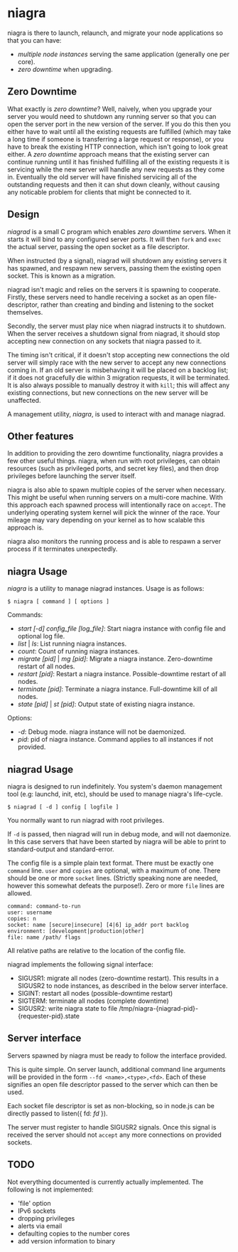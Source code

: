 # niagra

niagra is there to launch, relaunch, and migrate your node applications so that you can have:
 * *multiple node instances* serving the same application (generally one per core).
 * *zero downtime* when upgrading.

## Zero Downtime

What exactly is *zero downtime*? Well, naively, when you upgrade your server you would need to shutdown any running server so that you can open the server port in the new version of the server. If you do this then you either have to wait until all the existing requests are fulfilled (which may take a long time if someone is transferring a large request or response), or you have to break the existing HTTP connection, which isn't going to look great either. A *zero downtime* approach means that the existing server can continue running until it has finished fulfilling all of the existing requests it is servicing while the new server will handle any new requests as they come in. Eventually the old server will have finished servicing all of the outstanding requests and then it can shut down cleanly, without causing any noticable problem for clients that might be connected to it.

## Design

*niagrad* is a small C program which enables *zero downtime* servers. When it starts it will bind to any configured server ports. It will then `fork` and `exec` the actual server, passing the open socket as a file descriptor.

When instructed (by a signal), niagrad will shutdown any existing servers it has spawned, and respawn new servers, passing them the existing open socket. This is known as a migration.

niagrad isn't magic and relies on the servers it is spawning to cooperate. Firstly, these servers need to handle receiving a socket as an open file-descriptor, rather than creating and binding and listening to the socket themselves.

Secondly, the server must play nice when niagrad instructs it to shutdown. When the server receives a shutdown signal from niagrad, it should stop accepting new connection on any sockets that niagra passed to it.

The timing isn't critical, if it doesn't stop accepting new connections the old server will simply race with the new server to accept any new connections coming in. If an old server is misbehaving it will be placed on a backlog list; if it does not gracefully die within 3 migration requests, it will be terminated. It is also always possible to manually destroy it with `kill`; this will affect any existing connections, but new connections on the new server will be unaffected.

A management utility, *niagra*, is used to interact with and manage niagrad.

## Other features

In addition to providing the zero downtime functionality, niagra provides a few other useful things. niagra, when run with root privileges, can obtain resources (such as privileged ports, and secret key files), and then drop privileges before launching the server itself.

niagra is also able to spawn multiple copies of the server when necessary. This might be useful when running servers on a multi-core machine. With this approach each spawned process will intentionally race on `accept`. The underlying operating system kernel will pick the winner of the race. Your mileage may vary depending on your kernel as to how scalable this approach is.

niagra also monitors the running process and is able to respawn a server process if it terminates unexpectedly.


## niagra Usage

*niagra* is a utility to manage niagrad instances. Usage is as follows:

    $ niagra [ command ] [ options ]

Commands:
 * *start [-d] config_file [log_file]*: Start niagra instance with config file and optional log file.
 * *list* | *ls*:  List running niagra instances.
 * *count*: Count of running niagra instances.
 * *migrate [pid]* | *mg [pid]*: Migrate a niagra instance. Zero-downtime restart of all nodes.
 * *restart [pid]*: Restart a niagra instance. Possible-downtime restart of all nodes.
 * *terminate [pid]*: Terminate a niagra instance. Full-downtime kill of all nodes.
 * *state [pid]* | *st [pid]*: Output state of existing niagra instance.

Options:
 * *-d*: Debug mode. niagra instance will not be daemonized.
 * *pid*: pid of niagra instance. Command applies to all instances if not provided.


## niagrad Usage

niagra is designed to run indefinitely. You system's daemon management tool (e.g: launchd, init, etc), should be used to manage niagra's life-cycle.

    $ niagrad [ -d ] config [ logfile ]

You normally want to run niagrad with root privileges.

If `-d` is passed, then niagrad will run in debug mode, and will not daemonize. In this case servers that have been started by niagra will be able to print to standard-output and standard-error.

The config file is a simple plain text format. There must be exactly one `command` line. `user` and `copies` are optional, with a maximum of one. There should be one or more `socket` lines. (Strictly speaking none are needed, however this somewhat defeats the purpose!). Zero or more `file` lines are allowed.

    command: command-to-run
    user: username
    copies: n
    socket: name [secure|insecure] [4|6] ip_addr port backlog
    environment: [development|production|other]
    file: name /path/ flags

All relative paths are relative to the location of the config file.

niagrad implements the following signal interface:

 * SIGUSR1: migrate all nodes (zero-downtime restart). This results in a SIGUSR2 to node instances, as described in the below server interface.
 * SIGINT: restart all nodes (possible-downtime restart)
 * SIGTERM: terminate all nodes (complete downtime)
 * SIGUSR2: write niagra state to file /tmp/niagra-{niagrad-pid}-{requester-pid}.state

## Server interface

Servers spawned by niagra must be ready to follow the interface provided.

This is quite simple. On server launch, additional command line arguments will be provided in the form `--fd <name>,<type>,<fd>`. Each of these signifies an open file descriptor passed to the server which can then be used.

Each socket file descriptor is set as non-blocking, so in node.js can be directly passed to listen({ fd: *fd* }).

The server must register to handle SIGUSR2 signals. Once this signal is received the server should not `accept` any more connections on provided sockets.

## TODO

Not everything documented is currently actually implemented. The following is not implemented:

 * 'file' option
 * IPv6 sockets
 * dropping privileges
 * alerts via email
 * defaulting copies to the number cores
 * add version information to binary